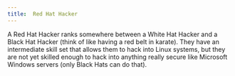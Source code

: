 ```yaml
---
title:  Red Hat Hacker
---
```

A Red Hat Hacker ranks somewhere between a White Hat Hacker and a Black Hat Hacker (think of like having a red belt in karate). They have an intermediate skill set that allows them to hack into Linux systems, but they are not yet skilled enough to hack into anything really secure like Microsoft Windows servers (only Black Hats can do that).
